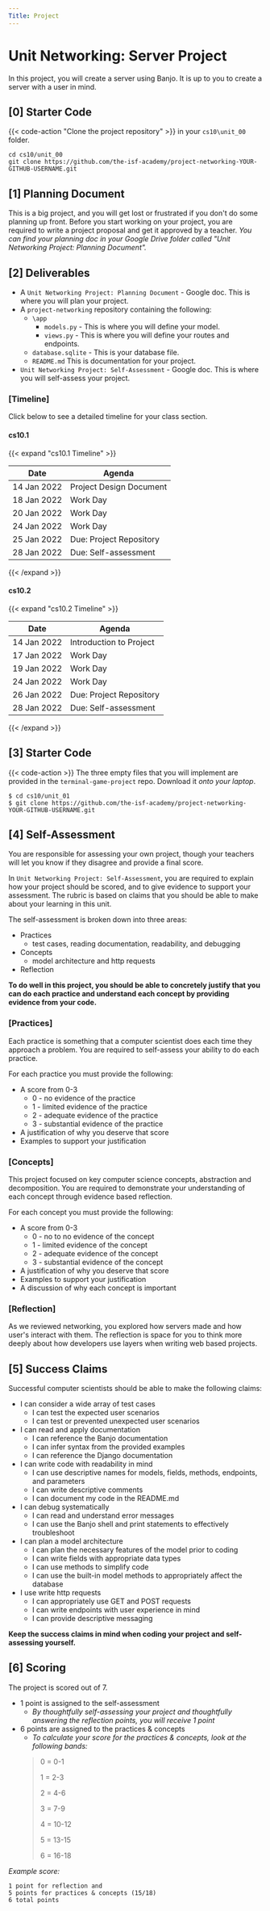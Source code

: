 ```yaml
---
Title: Project
---
```


# Unit Networking: Server Project

In this project, you will create a server using Banjo. It is up to you to create a server with a user in mind. 

## [0] Starter Code

{{< code-action "Clone the project repository" >}} in your `cs10\unit_00` folder. 

```shell
cd cs10/unit_00
git clone https://github.com/the-isf-academy/project-networking-YOUR-GITHUB-USERNAME.git
```

## [1] Planning Document

This is a big project, and you will get lost or frustrated if you don't do some planning up front.
Before you start working on your project, you are required to write a project proposal and get it
approved by a teacher. *You can find your planning doc in your Google Drive folder called "Unit Networking Project: Planning Document".*

## [2] Deliverables


- A `Unit Networking Project: Planning Document` - Google doc. This is where you will plan your project.
- A `project-networking` repository containing the following:
  - `\app`
    - `models.py` - This is where you will define your model.
    - `views.py` - This is where you will define your routes and endpoints.
  - `database.sqlite` - This is your database file. 
  - `README.md` This is documentation for your project.
- `Unit Networking Project: Self-Assessment` - Google doc. This is where you will self-assess your project.


### [Timeline]
Click below to see a detailed timeline for your class section.

#### cs10.1
{{< expand "cs10.1 Timeline" >}}

| Date        | Agenda                  |
|-------------|-------------------------|
| 14 Jan 2022 | Project Design Document  |
| 18 Jan 2022 | Work Day                |
| 20 Jan 2022 | Work Day                |
| 24 Jan 2022| Work Day                |
| 25 Jan 2022 | Due: Project Repository   |
| 28 Jan 2022 | Due: Self-assessment                 |

{{< /expand >}}

#### cs10.2

{{< expand "cs10.2 Timeline" >}}

| Date        | Agenda                  |
|-------------|-------------------------|
| 14 Jan 2022 | Introduction to Project |
| 17 Jan 2022| Work Day                |
| 19 Jan 2022 | Work Day                |
| 24 Jan 2022 | Work Day               |
| 26 Jan 2022 | Due: Project Repository   |
| 28 Jan 2022 | Due: Self-assessment                |
{{< /expand >}}

## [3] Starter Code

{{< code-action >}} The three empty files that you will implement are provided in the
`terminal-game-project` repo. Download it *onto your laptop*.

```shell
$ cd cs10/unit_01
$ git clone https://github.com/the-isf-academy/project-networking-YOUR-GITHUB-USERNAME.git
```



## [4] Self-Assessment
You are responsible for assessing your own project, though your teachers will let you know if they disagree and provide a final score.

In `Unit Networking Project: Self-Assessment`, you are required to explain how your project should be scored, and to give evidence to support your assessment. The rubric is based on claims that you should be able to make about your learning in this unit.

The self-assessment is broken down into three areas:
- Practices
    - test cases, reading documentation, readability, and debugging
- Concepts
    - model architecture and http requests
- Reflection

**To do well in this project, you should be able to concretely justify that you can do each practice and understand each concept by providing evidence from your code.**

### [Practices]
Each practice is something that a computer scientist does each time they approach a problem. You are required to self-assess your ability to do each practice.

For each practice you must provide the following:
- A score from 0-3
    - 0 - no evidence of the practice
    - 1 - limited evidence of the practice
    - 2 - adequate evidence of the practice
    - 3 - substantial evidence of the practice
- A justification of why you deserve that score
- Examples to support your justification


### [Concepts]
This project focused on key computer science concepts, abstraction and decomposition.
You are required to demonstrate your understanding of each concept through evidence based reflection.

For each concept you must provide the following:
- A score from 0-3
    - 0 - no to no evidence of the concept
    - 1 - limited evidence of the concept
    - 2 - adequate evidence of the concept
    - 3 - substantial evidence of the concept
- A justification of why you deserve that score
- Examples to support your justification
- A discussion of why each concept is important

### [Reflection]

As we reviewed networking, you explored how servers made and how user's interact with them. The reflection is space for you to think more deeply about how developers use layers when writing web based projects. 


## [5] Success Claims

Successful computer scientists should be able to make the following claims:
- I can consider a wide array of test cases
  - I can test the expected user scenarios
  - I can test or prevented unexpected user scenarios
- I can read and apply documentation 
  - I can reference the Banjo documentation
  - I can infer syntax from the provided examples
  - I can reference the Django documentation
- I can write code with readability in mind
  - I can use descriptive names for models, fields, methods, endpoints, and parameters
  - I can write descriptive comments
  - I can document my code in the README.md
- I can debug systematically
  - I can read and understand error messages
  - I can use the Banjo shell and print statements to effectively troubleshoot
- I can plan a model architecture
  - I can plan the necessary features of the model prior to coding 
  - I can write fields with appropriate data types
  - I can use methods to simplify code 
  - I can use the built-in model methods to appropriately affect the database
- I use write http requests 
  - I can appropriately use GET and POST requests
  - I can write endpoints with user experience in mind
  - I can provide descriptive messaging


**Keep the success claims in mind when coding your project and self-assessing yourself.**

## [6] Scoring

The project is scored out of 7.
- 1 point is assigned to the self-assessment
    - *By thoughtfully self-assessing your project and thoughtfully answering the reflection points, you will receive 1 point*
-  6 points are assigned to the practices & concepts
    - *To calculate your score for the practices & concepts, look at the following bands:*
    > 0 = 0-1
    >
    > 1 = 2-3
    >
    > 2 = 4-6
    >
    > 3 = 7-9
    >
    > 4 = 10-12
    >
    > 5 = 13-15
    >
    > 6 = 16-18

*Example score:*

    1 point for reflection and 
    5 points for practices & concepts (15/18)
    6 total points

